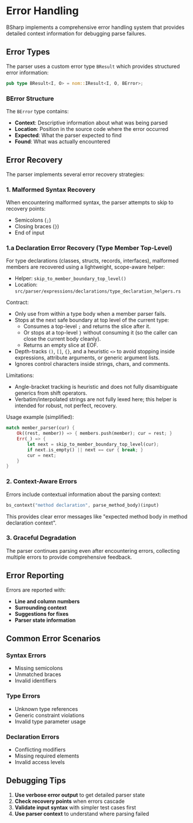 
# Error Handling

BSharp implements a comprehensive error handling system that provides detailed context information for debugging parse failures.

## Error Types

The parser uses a custom error type `BResult` which provides structured error information:

```rust
pub type BResult<I, O> = nom::IResult<I, O, BError>;
```

### BError Structure

The `BError` type contains:
- **Context**: Descriptive information about what was being parsed
- **Location**: Position in the source code where the error occurred
- **Expected**: What the parser expected to find
- **Found**: What was actually encountered

## Error Recovery

The parser implements several error recovery strategies:

### 1. Malformed Syntax Recovery

When encountering malformed syntax, the parser attempts to skip to recovery points:
- Semicolons (`;`)
- Closing braces (`}`)
- End of input

### 1.a Declaration Error Recovery (Type Member Top-Level)

For type declarations (classes, structs, records, interfaces), malformed members are recovered using a lightweight, scope-aware helper:

- Helper: `skip_to_member_boundary_top_level()`
- Location: `src/parser/expressions/declarations/type_declaration_helpers.rs`

Contract:
- Only use from within a type body when a member parser fails.
- Stops at the next safe boundary at top level of the current type:
  - Consumes a top-level `;` and returns the slice after it.
  - Or stops at a top-level `}` without consuming it (so the caller can close the current body cleanly).
  - Returns an empty slice at EOF.
- Depth-tracks `()`, `[]`, `{}`, and a heuristic `<>` to avoid stopping inside expressions, attribute arguments, or generic argument lists.
- Ignores control characters inside strings, chars, and comments.

Limitations:
- Angle-bracket tracking is heuristic and does not fully disambiguate generics from shift operators.
- Verbatim/interpolated strings are not fully lexed here; this helper is intended for robust, not perfect, recovery.

Usage example (simplified):

```rust
match member_parser(cur) {
    Ok((rest, member)) => { members.push(member); cur = rest; }
    Err(_) => {
        let next = skip_to_member_boundary_top_level(cur);
        if next.is_empty() || next == cur { break; }
        cur = next;
    }
}
```

### 2. Context-Aware Errors

Errors include contextual information about the parsing context:

```rust
bs_context("method declaration", parse_method_body)(input)
```

This provides clear error messages like "expected method body in method declaration context".

### 3. Graceful Degradation

The parser continues parsing even after encountering errors, collecting multiple errors to provide comprehensive feedback.

## Error Reporting

Errors are reported with:
- **Line and column numbers**
- **Surrounding context**
- **Suggestions for fixes**
- **Parser state information**

## Common Error Scenarios

### Syntax Errors
- Missing semicolons
- Unmatched braces
- Invalid identifiers

### Type Errors
- Unknown type references
- Generic constraint violations
- Invalid type parameter usage

### Declaration Errors
- Conflicting modifiers
- Missing required elements
- Invalid access levels

## Debugging Tips

1. **Use verbose error output** to get detailed parser state
2. **Check recovery points** when errors cascade
3. **Validate input syntax** with simpler test cases first
4. **Use parser context** to understand where parsing failed
